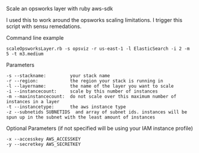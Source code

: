 Scale an opsworks layer with ruby aws-sdk

I used this to work around the opsworks scaling limitations. I trigger this script with sensu remedations.

Command line example

```
scaleOpsworksLayer.rb -s opsviz -r us-east-1 -l ElasticSearch -i 2 -m 5 -t m3.medium
```

Parameters

```
-s --stackname:         your stack name
-r --region:            the region your stack is running in
-l --layername:         the name of the layer you want to scale
-i --instancecount:     scale by this number of instances
-m --maxinstancecount:  do not scale over this maximum number of instances in a layer
-t --instancetype:      the aws instance type
-z --subnetids SUBNETIDS  and array of subnet ids. instances will be spun up in the subnet with the least amount of instances
```

Optional Parameters (if not specified will be using your IAM instance profile)

```
-x --accesskey AWS_ACCESSKEY
-y --secretkey AWS_SECRETKEY

```
